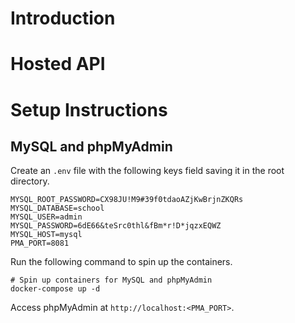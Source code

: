 # Introduction

# Hosted API

# Setup Instructions

## MySQL and phpMyAdmin

Create an `.env` file with the following keys field saving it in the root directory.

```
MYSQL_ROOT_PASSWORD=CX98JU!M9#39f0tdaoAZjKwBrjnZKQRs
MYSQL_DATABASE=school
MYSQL_USER=admin
MYSQL_PASSWORD=6dE66&teSrc0thl&fBm*r!D*jqzxEQWZ
MYSQL_HOST=mysql
PMA_PORT=8081
```

Run the following command to spin up the containers.

```
# Spin up containers for MySQL and phpMyAdmin
docker-compose up -d
```

Access phpMyAdmin at `http://localhost:<PMA_PORT>`.
